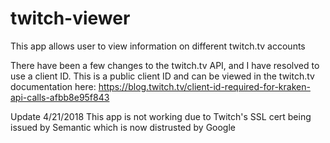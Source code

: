 # twitch-viewer
This app allows user to view information on different twitch.tv accounts

There have been a few changes to the twitch.tv API, and I have resolved to use a client ID. This is a public client ID and can be viewed in the twitch.tv documentation here: https://blog.twitch.tv/client-id-required-for-kraken-api-calls-afbb8e95f843

Update 4/21/2018
This app is not working due to Twitch's SSL cert being issued by Semantic which is now distrusted by Google